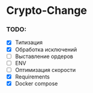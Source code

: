 # Crypto-Change

### TODO:
- [x] Типизация
- [x] Обработка исключений
- [ ] Выставление ордеров
- [ ] ENV
- [ ] Оптимизация скорости
- [x] Requirements
- [x] Docker compose
